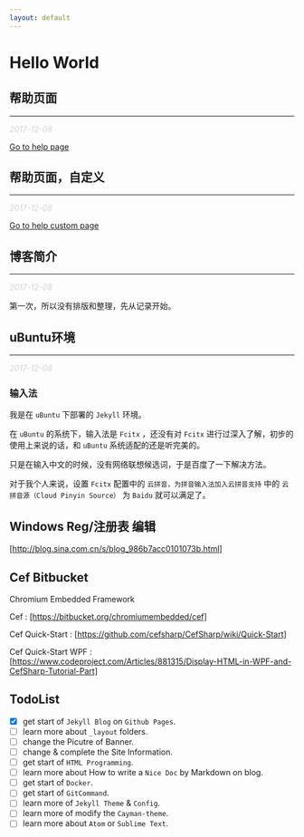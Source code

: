 ```yaml
---
layout: default
---
```


# Hello World

## 帮助页面
---
_<font color='lightgray'>2017-12-08</font>_

[Go to help page](help)

## 帮助页面，自定义
---
_<font color='lightgray'>2017-12-08</font>_

[Go to help custom page](help_custom)

## 博客简介
---
_<font color='lightgray'>2017-12-08</font>_

第一次，所以没有排版和整理，先从记录开始。

## uBuntu环境
---
_<font color='lightgray'>2017-12-08</font>_

### 输入法

我是在 `uBuntu` 下部署的 `Jekyll` 环境。

在 `uBuntu` 的系统下，输入法是 `Fcitx` ，还没有对 `Fcitx` 进行过深入了解，初步的使用上来说的话，和 `uBuntu` 系统适配的还是听完美的。

只是在输入中文的时候，没有网络联想候选词，于是百度了一下解决方法。

对于我个人来说，设置 `Fcitx` 配置中的 `云拼音，为拼音输入法加入云拼音支持` 中的 `云拼音源（Cloud Pinyin Source）` 为 `Baidu` 就可以满足了。

## Windows Reg/注册表 编辑

[http://blog.sina.com.cn/s/blog_986b7acc0101073b.html]

## Cef Bitbucket

Chromium Embedded Framework

Cef : [https://bitbucket.org/chromiumembedded/cef]

Cef Quick-Start : [https://github.com/cefsharp/CefSharp/wiki/Quick-Start]

Cef Quick-Start WPF : [https://www.codeproject.com/Articles/881315/Display-HTML-in-WPF-and-CefSharp-Tutorial-Part]

## TodoList

- [x] get start of `Jekyll Blog` on `Github Pages`.
- [ ] learn more about `_layout` folders.
- [ ] change the Picutre of Banner.
- [ ] change & complete the Site Information.
- [ ] get start of `HTML Programming`.
- [ ] learn more about How to write a `Nice Doc` by Markdown on blog.
- [ ] get start of `Docker`.
- [ ] get start of `GitCommand`.
- [ ] learn more of `Jekyll Theme` & `Config`.
- [ ] learn more of modify the `Cayman-theme`.
- [ ] learn more about `Atom` or `Sublime Text`.
